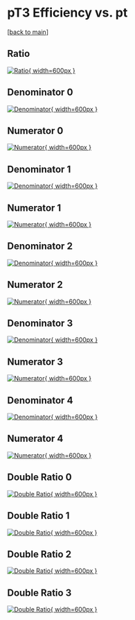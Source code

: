 # pT3 Efficiency vs. pt

[[back to main](./)]



## Ratio

[![Ratio](../mtv/var/pT3_base_211_1_eff_pt.png){ width=600px }](../mtv/var/pT3_base_211_1_eff_pt.pdf)

## Denominator 0

[![Denominator](../mtv/den/pT3_base_211_1_eff_pt_den0.png){ width=600px }](../mtv/den/pT3_base_211_1_eff_pt_den0.pdf)

## Numerator 0

[![Numerator](../mtv/num/pT3_base_211_1_eff_pt_num0.png){ width=600px }](../mtv/num/pT3_base_211_1_eff_pt_num0.pdf)

## Denominator 1

[![Denominator](../mtv/den/pT3_base_211_1_eff_pt_den1.png){ width=600px }](../mtv/den/pT3_base_211_1_eff_pt_den1.pdf)

## Numerator 1

[![Numerator](../mtv/num/pT3_base_211_1_eff_pt_num1.png){ width=600px }](../mtv/num/pT3_base_211_1_eff_pt_num1.pdf)

## Denominator 2

[![Denominator](../mtv/den/pT3_base_211_1_eff_pt_den2.png){ width=600px }](../mtv/den/pT3_base_211_1_eff_pt_den2.pdf)

## Numerator 2

[![Numerator](../mtv/num/pT3_base_211_1_eff_pt_num2.png){ width=600px }](../mtv/num/pT3_base_211_1_eff_pt_num2.pdf)

## Denominator 3

[![Denominator](../mtv/den/pT3_base_211_1_eff_pt_den3.png){ width=600px }](../mtv/den/pT3_base_211_1_eff_pt_den3.pdf)

## Numerator 3

[![Numerator](../mtv/num/pT3_base_211_1_eff_pt_num3.png){ width=600px }](../mtv/num/pT3_base_211_1_eff_pt_num3.pdf)

## Denominator 4

[![Denominator](../mtv/den/pT3_base_211_1_eff_pt_den4.png){ width=600px }](../mtv/den/pT3_base_211_1_eff_pt_den4.pdf)

## Numerator 4

[![Numerator](../mtv/num/pT3_base_211_1_eff_pt_num4.png){ width=600px }](../mtv/num/pT3_base_211_1_eff_pt_num4.pdf)

## Double Ratio 0

[![Double Ratio](../mtv/ratio/pT3_base_211_1_eff_pt_ratio0.png){ width=600px }](../mtv/ratio/pT3_base_211_1_eff_pt_ratio0.pdf)

## Double Ratio 1

[![Double Ratio](../mtv/ratio/pT3_base_211_1_eff_pt_ratio1.png){ width=600px }](../mtv/ratio/pT3_base_211_1_eff_pt_ratio1.pdf)

## Double Ratio 2

[![Double Ratio](../mtv/ratio/pT3_base_211_1_eff_pt_ratio2.png){ width=600px }](../mtv/ratio/pT3_base_211_1_eff_pt_ratio2.pdf)

## Double Ratio 3

[![Double Ratio](../mtv/ratio/pT3_base_211_1_eff_pt_ratio3.png){ width=600px }](../mtv/ratio/pT3_base_211_1_eff_pt_ratio3.pdf)

